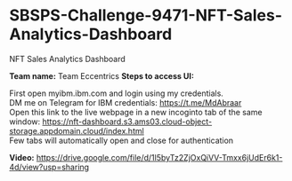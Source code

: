 # SBSPS-Challenge-9471-NFT-Sales-Analytics-Dashboard
NFT Sales Analytics Dashboard

**Team name:** Team Eccentrics
**Steps to access UI:**

First open myibm.ibm.com and login using my credentials.  
DM me on Telegram for IBM credentials: https://t.me/MdAbraar  
Open this link to the live webpage in a new incoginto tab of the same window: https://nft-dashboard.s3.ams03.cloud-object-storage.appdomain.cloud/index.html  
Few tabs will automatically open and close for authentication  

**Video:**
https://drive.google.com/file/d/1l5byTz2ZjOxQiVV-Tmxx6jUdEr6k1-4d/view?usp=sharing
